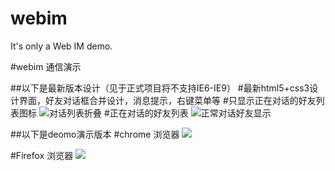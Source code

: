 webim
=====

It's only a Web IM demo.

#webim 通信演示

##以下是最新版本设计（见于正式项目将不支持IE6-IE9）
#最新html5+css3设计界面，好友对话框合并设计，消息提示，右键菜单等
#只显示正在对话的好友列表图标
![对话列表折叠](http://git.oschina.net/uploads/images/2014/0901/193945_634db002_49495.png)
#正在对话的好友列表
![正常对话好友显示](http://git.oschina.net/uploads/images/2014/0901/194001_89b15b12_49495.png)

##以下是deomo演示版本
#chrome 浏览器
![](http://git.oschina.net/uploads/images/2014/0825/141352_9930973c_49495.jpeg)

#Firefox 浏览器
![](http://git.oschina.net/uploads/images/2014/0825/141353_62918bc3_49495.jpeg)
